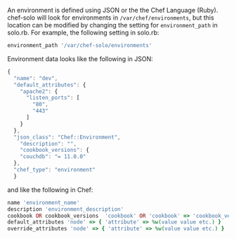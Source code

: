 An environment is defined using JSON or the the Chef Language (Ruby). chef-solo will
look for environments in `/var/chef/environments`, but this location can
be modified by changing the setting for `environment_path` in solo.rb.
For example, the following setting in solo.rb:

```ruby
environment_path '/var/chef-solo/environments'
```

Environment data looks like the following in JSON:

```javascript
{
  "name": "dev",
  "default_attributes": {
    "apache2": {
      "listen_ports": [
        "80",
        "443"
      ]
    }
  },
  "json_class": "Chef::Environment",
    "description": "",
    "cookbook_versions": {
    "couchdb": "= 11.0.0"
  },
  "chef_type": "environment"
  }
```

and like the following in Chef:

```ruby
name 'environment_name'
description 'environment_description'
cookbook OR cookbook_versions  'cookbook' OR 'cookbook' => 'cookbook_version'
default_attributes 'node' => { 'attribute' => %w(value value etc.) }
override_attributes 'node' => { 'attribute' => %w(value value etc.) }
```
